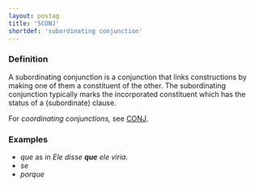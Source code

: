 ```yaml
---
layout: postag
title: 'SCONJ'
shortdef: 'subordinating conjunction'
---
```


### Definition

A subordinating conjunction is a conjunction that links constructions
by making one of them a constituent of the other. The subordinating
conjunction typically marks the incorporated constituent which has the
status of a (subordinate) clause.

<!--
We follow [Loos et al. 2003](http://www-01.sil.org/linguistics/GlossaryOfLinguisticTerms/WhatIsASubordinatingConjunctio.htm) in recognizing these three subclasses as subordinating conjunctions:

* Complementizers, like [en] _that_ or _if_
* Adverbial clause introducers, like [en] _when_, _since_, or _before_ (when introducing a clause not a nominal)
* Relativizers, like [he] _še_. (Note that these words, which simply introduce a relative caluse, and normally don't inflect, need to be distinguished from relative or resumptive pronouns, which have a nominal function within the relative clause and which we analyze as [PRON]().) -->

For _coordinating conjunctions,_ see [CONJ]().

### Examples

- _que_ as in _Ele disse <b>que</b> ele viria._
- _se_
- _porque_

<!-- ### References

- [Loos, Eugene E., et al. 2003. Glossary of linguistic terms: What is a subordinating conjunction?](http://www-01.sil.org/linguistics/GlossaryOfLinguisticTerms/WhatIsASubordinatingConjunctio.htm)
- [Wikipedia](http://en.wikipedia.org/wiki/Conjunction_(grammar)) 
-->
